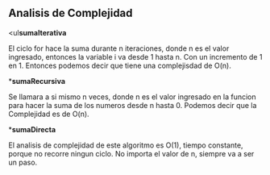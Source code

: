 <h2>Analisis de Complejidad</h2>

<ul<strong>sumaIterativa</strong></ul>

El ciclo for hace la suma durante n iteraciones, donde n es el valor ingresado,
entonces la variable i va desde 1 hasta n. Con un incremento de 1 en 1. Entonces podemos decir que tiene una complejisdad de O(n).


*<strong>sumaRecursiva </strong>

Se llamara a si mismo n veces, donde n es el valor ingresado en la funcion para hacer la suma de los numeros desde n hasta 0. 
Podemos decir que la Complejidad es de O(n).


*<strong>sumaDirecta</strong>

El analisis de complejidad de este algoritmo es O(1), tiempo constante, porque no recorre ningun ciclo. No importa el valor de n,
siempre va a ser un paso.
